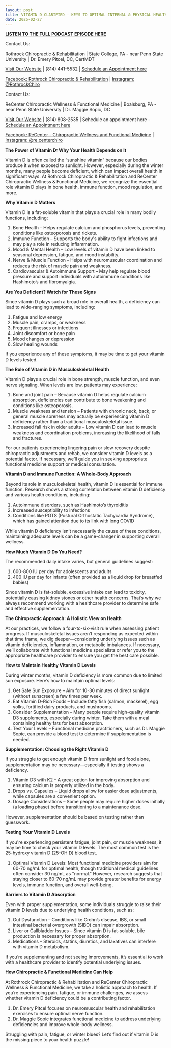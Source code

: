 ```yaml
---
layout: post
title: VITAMIN D CLARIFIED - KEYS TO OPTIMAL INTERNAL & PHYSICAL HEALTH
date: 2025-02-27
---
```


**<a href="https://www.youtube.com/watch?v=CIzbGQww_xE">LISTEN TO THE FULL PODCAST EPISODE HERE</a>**

Contact Us:

Rothrock Chiropractic & Rehabilitation | State College, PA - near Penn State University | Dr. Emery Pitcel, DC, CertMDT

<a href="https://www.RothrockChiro.com">Visit Our Website</a> | (814) 441-5532 | <a href="https://shorturl.at/wM3G6">Schedule an Appointment here</a>

<a href="https://www.facebook.com/RothrockChiro">Facebook: Rothrock Chiropractic & Rehabilitation</a> | <a href="https://www.instagram.com/rothrockchiro/">Instagram: @RothrockChiro</a>

Contact Us:

ReCenter Chiropractic Wellness & Functional Medicine | Boalsburg, PA - near Penn State University | Dr. Maggie Sopic, DC

<a href="https://www.ReCenterChiro.com">Visit Our Website</a> | (814) 808-2535 | Schedule an appointment here - <a href="https://recenter.janeapp.com/">Schedule an Appointment here</a>

<a href="https://www.facebook.com/recenterchiro">Facebook: ReCenter - Chiropractic Wellness and Functional Medicine</a> | <a href="https://www.instagram.com/re.centerchiro/">Instagram: @re.centerchiro</a>


**The Power of Vitamin D: Why Your Health Depends on It**

Vitamin D is often called the “sunshine vitamin” because our bodies produce it when exposed to sunlight. However, especially during the winter months, many people become deficient, which can impact overall health in significant ways. At Rothrock Chiropractic & Rehabilitation and ReCenter Chiropractic Wellness & Functional Medicine, we recognize the essential role vitamin D plays in bone health, immune function, mood regulation, and more.

**Why Vitamin D Matters**

Vitamin D is a fat-soluble vitamin that plays a crucial role in many bodily functions, including:

1. Bone Health – Helps regulate calcium and phosphorus levels, preventing conditions like osteoporosis and rickets.
2. Immune Function – Supports the body's ability to fight infections and may play a role in reducing inflammation.
3. Mood & Mental Health – Low levels of vitamin D have been linked to seasonal depression, fatigue, and mood instability.
4. Nerve & Muscle Function – Helps with neuromuscular coordination and reduces the risk of muscle pain and weakness.
5. Cardiovascular & Autoimmune Support – May help regulate blood pressure and support individuals with autoimmune conditions like Hashimoto’s and fibromyalgia.

**Are You Deficient? Watch for These Signs**

Since vitamin D plays such a broad role in overall health, a deficiency can lead to wide-ranging symptoms, including:

1. Fatigue and low energy
2. Muscle pain, cramps, or weakness
3. Frequent illnesses or infections
4. Joint discomfort or bone pain
5. Mood changes or depression
6. Slow healing wounds

If you experience any of these symptoms, it may be time to get your vitamin D levels tested.

**The Role of Vitamin D in Musculoskeletal Health**

Vitamin D plays a crucial role in bone strength, muscle function, and even nerve signaling. When levels are low, patients may experience:

1. Bone and joint pain – Because vitamin D helps regulate calcium absorption, deficiencies can contribute to bone weakening and conditions like osteoporosis.
2. Muscle weakness and tension – Patients with chronic neck, back, or general muscle soreness may actually be experiencing vitamin D deficiency rather than a traditional musculoskeletal issue.
3. Increased fall risk in older adults – Low vitamin D can lead to muscle weakness and coordination problems, increasing the likelihood of falls and fractures.

For our patients experiencing lingering pain or slow recovery despite chiropractic adjustments and rehab, we consider vitamin D levels as a potential factor. If necessary, we’ll guide you in seeking appropriate functional medicine support or medical consultation.

**Vitamin D and Immune Function: A Whole-Body Approach**

Beyond its role in musculoskeletal health, vitamin D is essential for immune function. Research shows a strong correlation between vitamin D deficiency and various health conditions, including:

1. Autoimmune disorders, such as Hashimoto’s thyroiditis
2. Increased susceptibility to infections
3. Conditions like POTS (Postural Orthostatic Tachycardia Syndrome), which has gained attention due to its link with long COVID

While vitamin D deficiency isn’t necessarily the cause of these conditions, maintaining adequate levels can be a game-changer in supporting overall wellness.

**How Much Vitamin D Do You Need?**

The recommended daily intake varies, but general guidelines suggest:

1. 600-800 IU per day for adolescents and adults
2. 400 IU per day for infants (often provided as a liquid drop for breastfed babies)

Since vitamin D is fat-soluble, excessive intake can lead to toxicity, potentially causing kidney stones or other health concerns. That’s why we always recommend working with a healthcare provider to determine safe and effective supplementation.

**The Chiropractic Approach: A Holistic View on Health**

At our practices, we follow a four-to-six-visit rule when assessing patient progress. If musculoskeletal issues aren’t responding as expected within that time frame, we dig deeper—considering underlying issues such as vitamin deficiencies, inflammation, or metabolic imbalances. If necessary, we’ll collaborate with functional medicine specialists or refer you to the appropriate healthcare provider to ensure you get the best care possible.

**How to Maintain Healthy Vitamin D Levels**

During winter months, vitamin D deficiency is more common due to limited sun exposure. Here’s how to maintain optimal levels:

1. Get Safe Sun Exposure – Aim for 10-30 minutes of direct sunlight (without sunscreen) a few times per week.
2. Eat Vitamin D-Rich Foods – Include fatty fish (salmon, mackerel), egg yolks, fortified dairy products, and mushrooms.
3. Consider Supplementation – Many people require high-quality vitamin D3 supplements, especially during winter. Take them with a meal containing healthy fats for best absorption.
4. Test Your Levels – Functional medicine practitioners, such as Dr. Maggie Sopic, can provide a blood test to determine if supplementation is needed.

**Supplementation: Choosing the Right Vitamin D**

If you struggle to get enough vitamin D from sunlight and food alone, supplementation may be necessary—especially if testing shows a deficiency.

1. Vitamin D3 with K2 – A great option for improving absorption and ensuring calcium is properly utilized in the body.
2. Drops vs. Capsules – Liquid drops allow for easier dose adjustments, while capsules are a convenient option.
3. Dosage Considerations – Some people may require higher doses initially (a loading phase) before transitioning to a maintenance dose.

However, supplementation should be based on testing rather than guesswork.

**Testing Your Vitamin D Levels**

If you're experiencing persistent fatigue, joint pain, or muscle weakness, it may be time to check your vitamin D levels. The most common test is the 25-hydroxy vitamin D (25-OH D) blood test.

1. Optimal Vitamin D Levels: Most functional medicine providers aim for 60-70 ng/mL for optimal health, though traditional medical guidelines often consider 30 ng/mL as "normal." However, research suggests that staying closer to 60-70 ng/mL may provide greater benefits for energy levels, immune function, and overall well-being.

**Barriers to Vitamin D Absorption**

Even with proper supplementation, some individuals struggle to raise their vitamin D levels due to underlying health conditions, such as:

1. Gut Dysfunction – Conditions like Crohn’s disease, IBS, or small intestinal bacterial overgrowth (SIBO) can impair absorption.
2. Liver or Gallbladder Issues – Since vitamin D is fat-soluble, bile production is necessary for proper absorption.
3. Medications – Steroids, statins, diuretics, and laxatives can interfere with vitamin D metabolism.

If you’re supplementing and not seeing improvements, it’s essential to work with a healthcare provider to identify potential underlying issues.

**How Chiropractic & Functional Medicine Can Help**

At Rothrock Chiropractic & Rehabilitation and ReCenter Chiropractic Wellness & Functional Medicine, we take a holistic approach to health. If you’re experiencing pain, fatigue, or immune challenges, we assess whether vitamin D deficiency could be a contributing factor.

1. Dr. Emery Pitcel focuses on neuromuscular health and rehabilitation exercises to ensure optimal nerve function.
2. Dr. Maggie Sopic integrates functional medicine to address underlying deficiencies and improve whole-body wellness.

Struggling with pain, fatigue, or winter blues? Let’s find out if vitamin D is the missing piece to your health puzzle!

